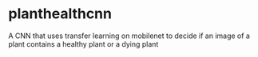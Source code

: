 # planthealthcnn
A CNN that uses transfer learning on mobilenet to decide if an image of a plant contains a healthy plant or a dying plant
